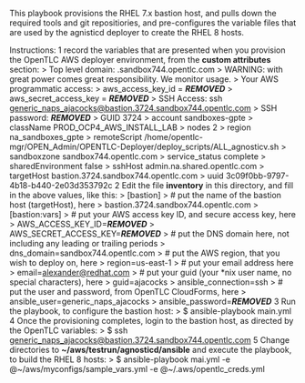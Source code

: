This playbook provisions the RHEL 7.x bastion host, and pulls down the required tools and git repositiories, and pre-configures the variable files that are used by the agnisticd deployer to create the RHEL 8 hosts.

Instructions:
1 record the variables that are presented when you provision the OpenTLC AWS deployer environment, from the **custom attributes** section:
    > Top level domain: .sandbox744.opentlc.com
    > WARNING: with great power comes great responsibility. We monitor usage.
    > Your AWS programmatic access:
    > aws_access_key_id = ***REMOVED***
    > aws_secret_access_key = ***REMOVED***
    > SSH Access: ssh generic_naps_ajacocks@bastion.3724.sandbox744.opentlc.com
    > SSH password: ***REMOVED***
    > GUID 	3724
    > account 	sandboxes-gpte
    > className 	PROD_OCP4_AWS_INSTALL_LAB
    > nodes 	2
    > region 	na_sandboxes_gpte
    > remoteScript 	/home/opentlc-mgr/OPEN_Admin/OPENTLC-Deployer/deploy_scripts/ALL_agnosticv.sh
    > sandboxzone 	sandbox744.opentlc.com
    > service_status 	complete
    > sharedEnvironment 	false
    > sshHost 	admin.na.shared.opentlc.com
    > targetHost 	bastion.3724.sandbox744.opentlc.com
    > uuid 	3c09f0bb-9797-4b18-b440-2e03d353792c 
2 Edit the file **inventory** in this directory, and fill in the above values, like this:
    > [bastion]
    > # put the name of the bastion host (targetHost), here
    > bastion.3724.sandbox744.opentlc.com
    > [bastion:vars]
    > # put your AWS access key ID, and secure access key, here
    > AWS_ACCESS_KEY_ID=***REMOVED***
    > AWS_SECRET_ACCESS_KEY=***REMOVED*** 
    > # put the DNS domain here, not including any leading or trailing periods
    > dns_domain=sandbox744.opentlc.com
    > # put the AWS region, that you wish to deploy on, here
    > region=us-east-1
    > # put your email address here
    > email=alexander@redhat.com
    > # put your guid (your *nix user name, no special characters), here
    > guid=ajacocks
    > ansible_connection=ssh
    > # put the user and password, from OpenTLC CloudForms, here
    > ansible_user=generic_naps_ajacocks
    > ansible_password=***REMOVED***
3 Run the playbook, to configure the bastion host:
    > $ ansible-playbook main.yml
4 Once the provisioning completes, login to the bastion host, as directed by the OpenTLC variables:
    > $ ssh generic_naps_ajacocks@bastion.3724.sandbox744.opentlc.com
5 Change directories to **~/aws/testrun/agnosticd/ansible** and execute the playbook, to build the RHEL 8 hosts:
    > $ ansible-playbook mai.yml -e @~/aws/myconfigs/sample_vars.yml -e @~/.aws/opentlc_creds.yml

